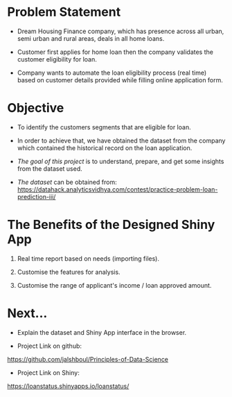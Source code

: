 
Problem Statement
========================================================
- Dream Housing Finance company, which has presence across all
urban, semi urban and rural areas, deals in all home loans. 

- Customer first applies for home loan then the company
validates the customer eligibility for loan.

- Company wants to automate the loan eligibility process (real time) based on customer details provided while filling online application form.


Objective
========================================================

- To identify the customers segments that are eligible for loan.

- In order to achieve that, we have obtained the dataset from the company which contained the historical record on the loan application.

- *The goal of this project* is to understand, prepare, and get some insights from the dataset used. 

- *The dataset* can be obtained from:
https://datahack.analyticsvidhya.com/contest/practice-problem-loan-prediction-iii/


The Benefits of the Designed Shiny App
========================================================

1. Real time report based on needs (importing files).

2. Customise the features for analysis.

3. Customise the range of applicant's income / loan approved amount.

Next...
========================================================

- Explain the dataset and Shiny App interface in the browser.



- Project Link on github:

https://github.com/jalshboul/Principles-of-Data-Science

- Project Link on Shiny:

https://loanstatus.shinyapps.io/loanstatus/
